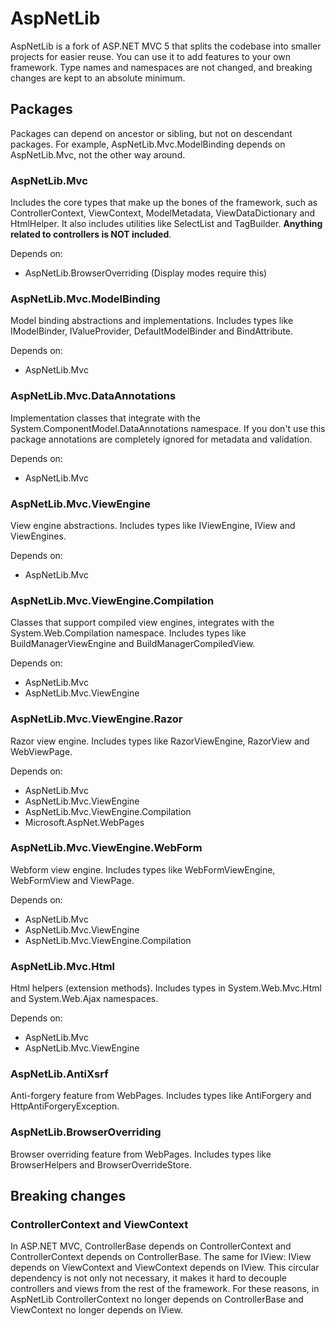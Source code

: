 AspNetLib
=========
AspNetLib is a fork of ASP.NET MVC 5 that splits the codebase into smaller projects for easier reuse. You can use it to add features to your own framework. Type names and namespaces are not changed, and breaking changes are kept to an absolute minimum.

Packages
--------
Packages can depend on ancestor or sibling, but not on descendant packages. For example, AspNetLib.Mvc.ModelBinding depends on AspNetLib.Mvc, not the other way around.

### AspNetLib.Mvc

Includes the core types that make up the bones of the framework, such as ControllerContext, ViewContext, ModelMetadata, ViewDataDictionary and HtmlHelper. It also includes utilities like SelectList and TagBuilder. **Anything related to controllers is NOT included**.

Depends on:

- AspNetLib.BrowserOverriding (Display modes require this)

### AspNetLib.Mvc.ModelBinding

Model binding abstractions and implementations. Includes types like IModelBinder, IValueProvider, DefaultModelBinder and BindAttribute.

Depends on:

- AspNetLib.Mvc

### AspNetLib.Mvc.DataAnnotations

Implementation classes that integrate with the System.ComponentModel.DataAnnotations namespace. If you don't use this package annotations are completely ignored for metadata and validation.

Depends on:

- AspNetLib.Mvc

### AspNetLib.Mvc.ViewEngine

View engine abstractions. Includes types like IViewEngine, IView and ViewEngines.

Depends on:

- AspNetLib.Mvc

### AspNetLib.Mvc.ViewEngine.Compilation

Classes that support compiled view engines, integrates with the System.Web.Compilation namespace. Includes types like BuildManagerViewEngine and BuildManagerCompiledView.

Depends on:

- AspNetLib.Mvc
- AspNetLib.Mvc.ViewEngine

### AspNetLib.Mvc.ViewEngine.Razor

Razor view engine. Includes types like RazorViewEngine, RazorView and WebViewPage.

Depends on:

- AspNetLib.Mvc
- AspNetLib.Mvc.ViewEngine
- AspNetLib.Mvc.ViewEngine.Compilation
- Microsoft.AspNet.WebPages

### AspNetLib.Mvc.ViewEngine.WebForm

Webform view engine. Includes types like WebFormViewEngine, WebFormView and ViewPage.

Depends on:

- AspNetLib.Mvc
- AspNetLib.Mvc.ViewEngine
- AspNetLib.Mvc.ViewEngine.Compilation

### AspNetLib.Mvc.Html

Html helpers (extension methods). Includes types in System.Web.Mvc.Html and System.Web.Ajax namespaces.

Depends on:

- AspNetLib.Mvc
- AspNetLib.Mvc.ViewEngine

### AspNetLib.AntiXsrf

Anti-forgery feature from WebPages. Includes types like AntiForgery and HttpAntiForgeryException.

### AspNetLib.BrowserOverriding

Browser overriding feature from WebPages. Includes types like BrowserHelpers and BrowserOverrideStore.

Breaking changes
----------------

### ControllerContext and ViewContext

In ASP.NET MVC, ControllerBase depends on ControllerContext and ControllerContext depends on ControllerBase. The same for IView: IView depends on ViewContext and ViewContext depends on IView. This circular dependency is not only not necessary, it makes it hard to decouple controllers and views from the rest of the framework. For these reasons, in AspNetLib ControllerContext no longer depends on ControllerBase and ViewContext no longer depends on IView.
